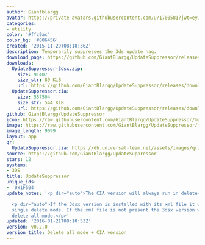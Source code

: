 ```yaml
---
author: Giantblargg
avatar: https://private-avatars.githubusercontent.com/u/1700581?jwt=eyJhbGciOiJIUzI1NiIsInR5cCI6IkpXVCJ9.eyJpc3MiOiJnaXRodWIuY29tIiwiYXVkIjoicmF3LmdpdGh1YnVzZXJjb250ZW50LmNvbSIsImtleSI6ImtleTEiLCJleHAiOjE3MzQ2MTIzMDAsIm5iZiI6MTczNDYxMTEwMCwicGF0aCI6Ii91LzE3MDA1ODEifQ.hYyQ_vqoE4X32N_0nLtXMFVIMrpoMpjmUUPCbyrRSMI&v=4
categories:
- utility
color: '#ffc9ac'
color_bg: '#806456'
created: '2015-11-29T08:18:36Z'
description: Temporarily suppresses the 3ds update nag.
download_page: https://github.com/GiantBlargg/UpdateSuppressor/releases
downloads:
  UpdateSuppressor-3dsx.zip:
    size: 91407
    size_str: 89 KiB
    url: https://github.com/GiantBlargg/UpdateSuppressor/releases/download/v0.2.0/UpdateSuppressor-3dsx.zip
  UpdateSuppressor.cia:
    size: 557504
    size_str: 544 KiB
    url: https://github.com/GiantBlargg/UpdateSuppressor/releases/download/v0.2.0/UpdateSuppressor.cia
github: GiantBlargg/UpdateSuppressor
icon: https://raw.githubusercontent.com/GiantBlargg/UpdateSuppressor/master/icon.png
image: https://raw.githubusercontent.com/GiantBlargg/UpdateSuppressor/master/banner.png
image_length: 9099
layout: app
qr:
  UpdateSuppressor.cia: https://db.universal-team.net/assets/images/qr/updatesuppressor-cia.png
source: https://github.com/GiantBlargg/UpdateSuppressor
stars: 12
systems:
- 3DS
title: UpdateSuppressor
unique_ids:
- '0x1F504'
update_notes: '<p dir="auto">The CIA version will always run in delete-all mode.</p>

  <p dir="auto">If the 3dsx version is installed with its xml file it will run in
  single delete mode. If the xml file is not present the 3dsx version will run in
  delete-all mode.</p>'
updated: '2016-01-21T08:10:53Z'
version: v0.2.0
version_title: Delete all mode + CIA version
---
```


